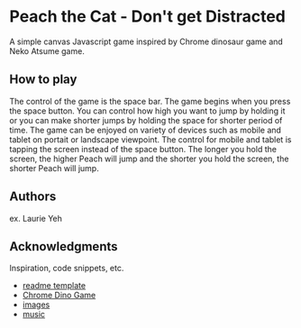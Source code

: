 # Peach the Cat - Don't get Distracted

A simple canvas Javascript game inspired by Chrome dinosaur game and Neko Atsume game. 

## How to play

The control of the game is the space bar. The game begins when you press the space button. You can control how high you want to jump by holding it or you can  make shorter jumps by holding the space for shorter period of time. The game can be enjoyed on variety of devices such as mobile and tablet on portait or landscape viewpoint. The control for mobile and tablet is tapping the screen instead of the space button. The longer you hold the screen, the higher Peach will jump and the shorter you hold the screen, the shorter Peach will jump. 

## Authors

ex. Laurie Yeh

## Acknowledgments

Inspiration, code snippets, etc.
* [readme template](https://gist.github.com/DomPizzie/7a5ff55ffa9081f2de27c315f5018afc#project-title)
* [Chrome Dino Game](https://youtu.be/ooru4pyEv1I?si=PDZ9H576hupXiij6)
* [images](https://nekoatsume.fandom.com/wiki/Neko_Atsume_Wiki)
* [music](https://www.youtube.com/channel/UCM4rFS9nLw2AiBNiDWBNChg)

